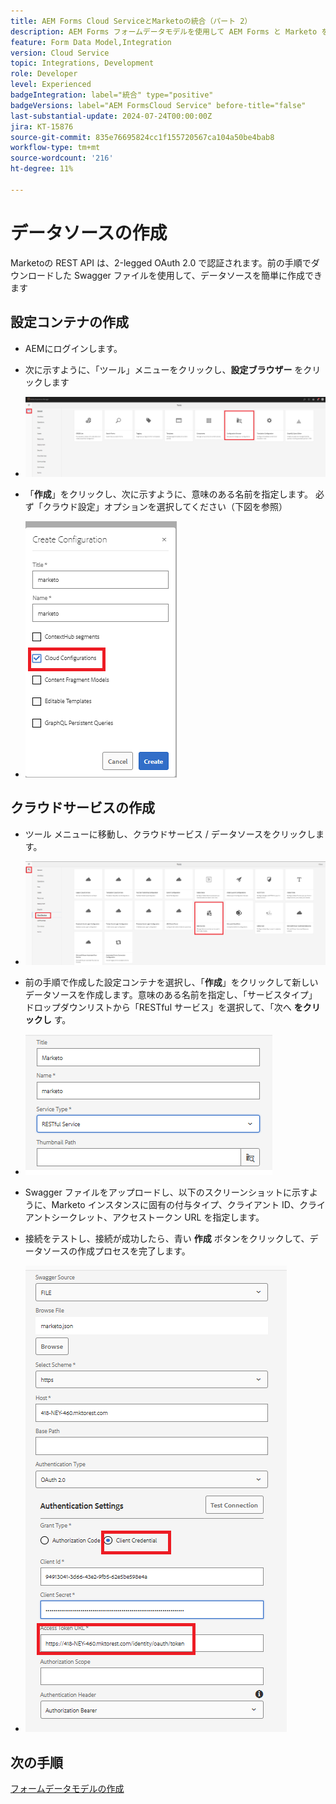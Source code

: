 ```yaml
---
title: AEM Forms Cloud ServiceとMarketoの統合（パート 2）
description: AEM Forms フォームデータモデルを使用して AEM Forms と Marketo を統合する方法を説明します
feature: Form Data Model,Integration
version: Cloud Service
topic: Integrations, Development
role: Developer
level: Experienced
badgeIntegration: label="統合" type="positive"
badgeVersions: label="AEM FormsCloud Service" before-title="false"
last-substantial-update: 2024-07-24T00:00:00Z
jira: KT-15876
source-git-commit: 835e76695824cc1f155720567ca104a50be4bab8
workflow-type: tm+mt
source-wordcount: '216'
ht-degree: 11%

---
```


# データソースの作成

Marketoの REST API は、2-legged OAuth 2.0 で認証されます。前の手順でダウンロードした Swagger ファイルを使用して、データソースを簡単に作成できます

## 設定コンテナの作成

* AEMにログインします。
* 次に示すように、「ツール」メニューをクリックし、**設定ブラウザー** をクリックします

* ![ ツールメニュー ](assets/datasource3.png)

* 「**作成**」をクリックし、次に示すように、意味のある名前を指定します。 必ず「クラウド設定」オプションを選択してください（下図を参照）

* ![ 設定コンテナ ](assets/datasource4.png)

## クラウドサービスの作成

* ツール メニューに移動し、クラウドサービス / データソースをクリックします。

* ![ クラウドサービス ](assets/datasource5.png)

* 前の手順で作成した設定コンテナを選択し、「**作成**」をクリックして新しいデータソースを作成します。意味のある名前を指定し、「サービスタイプ」ドロップダウンリストから「RESTful サービス」を選択して、「次へ **をクリックし** す。
* ![new-data-source](assets/datasource6.png)

* Swagger ファイルをアップロードし、以下のスクリーンショットに示すように、Marketo インスタンスに固有の付与タイプ、クライアント ID、クライアントシークレット、アクセストークン URL を指定します。

* 接続をテストし、接続が成功したら、青い **作成** ボタンをクリックして、データソースの作成プロセスを完了します。

* ![data-source-config](assets/datasource1.png)


## 次の手順

[フォームデータモデルの作成](./part3.md)

